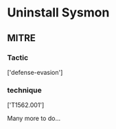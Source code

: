 # Uninstall Sysmon

## MITRE

### Tactic
['defense-evasion']

### technique
['T1562.001']

Many more to do...

